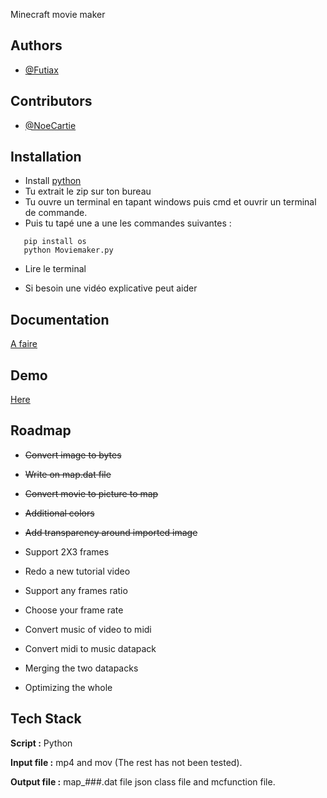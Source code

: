 Minecraft movie maker

## Authors

- [@Futiax](https://github.com/Futiax)


## Contributors

- [@NoeCartie](https://github.com/NoeCartier)


## Installation

- Install [python](https://www.python.org/ftp/python/3.12.0/python-3.12.0-amd64.exe)
- Tu extrait le zip sur ton bureau
- Tu ouvre un terminal en tapant windows puis cmd et ouvrir un terminal de commande.
- Puis tu tapé une a une les commandes suivantes :

```cd Desktop
   pip install os
   python Moviemaker.py
```
- Lire le terminal

- Si besoin une vidéo explicative peut aider

## Documentation

[A faire](https://youtu.be/dQw4w9WgXcQ?si=DbouwqCV9CGxgLdx&t=1)




## Demo

[Here](https://www.youtube.com/watch?v=FCKrOrIVkLs)



## Roadmap

- ~~Convert image to bytes~~

- ~~Write on map.dat file~~

- ~~Convert movie to picture to map~~

- ~~Additional colors~~

- ~~Add transparency around imported image~~

- Support 2X3 frames

- Redo a new tutorial video

- Support any frames ratio

- Choose your frame rate

- Convert music of video to midi

- Convert midi to music datapack

- Merging the two datapacks

- Optimizing the whole


## Tech Stack

**Script :** Python

**Input file :** mp4 and mov (The rest has not been tested).

**Output file :** map_###.dat file json class file and mcfunction file.
